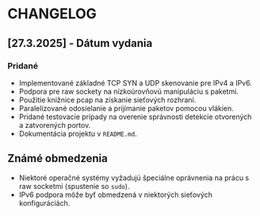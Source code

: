 # CHANGELOG

## [27.3.2025] - Dátum vydania
### Pridané
- Implementované základné TCP SYN a UDP skenovanie pre IPv4 a IPv6.
- Podpora pre raw sockety na nízkoúrovňovú manipuláciu s paketmi.
- Použitie knižnice pcap na získanie sieťových rozhraní.
- Paralelizované odosielanie a prijímanie paketov pomocou vlákien.
- Pridané testovacie prípady na overenie správnosti detekcie otvorených a zatvorených portov.
- Dokumentácia projektu v `README.md`.

## Známé obmedzenia
- Niektoré operačné systémy vyžadujú špeciálne oprávnenia na prácu s raw socketmi (spustenie so `sudo`).
- IPv6 podpora môže byť obmedzená v niektorých sieťových konfiguráciách.


